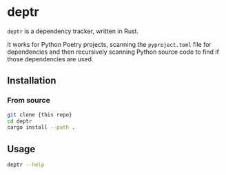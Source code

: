 # deptr

`deptr` is a dependency tracker, written in Rust.

It works for Python Poetry projects, scanning the `pyproject.toml` file for dependencies and then recursively scanning Python source code to find if those dependencies are used.

## Installation

### From source

```bash
git clone {this repo}
cd deptr
cargo install --path .
```

## Usage

```bash
deptr --help
```
